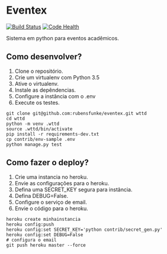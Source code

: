 # Eventex 

[![Build Status](https://travis-ci.org/rubensfunke/wttd.svg?branch=master)](https://travis-ci.org/rubensfunke/wttd)
[![Code Health](https://landscape.io/github/rubensfunke/wttd/master/landscape.svg?style=flat)](https://landscape.io/github/rubensfunke/wttd/master)

Sistema em python para eventos acadêmicos.

## Como desenvolver?

1. Clone o repositório.
2. Crie um virtualenv com Python 3.5
3. Ative o virtualenv.
4. Instale as depêndencias.
5. Configure a instância com o .env
6. Execute os testes.

```console
git clone git@github.com:rubensfunke/eventex.git wttd
cd wttd
python -m venv .wttd
source .wttd/bin/activate
pip install -r requirements-dev.txt
cp contrib/env-sample .env
python manage.py test
```

## Como fazer o deploy?

1. Crie uma instancia no heroku.
2. Envie as configurações para o heroku.
3. Defina uma SECRET_KEY segura para instância.
4. Defina DEBUG=False.
5. Configure o serviço de email.
6. Envie o código para o heroku.

``` console
heroku create minhainstancia
heroku config:push
heroku config:set SECRET_KEY='python contrib/secret_gen.py'
heroku config:set DEBUG=False
# configura o email
git push heroku master --force 
```
